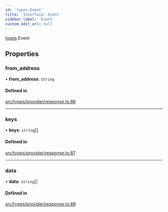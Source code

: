 ```yaml
---
id: 'types.Event'
title: 'Interface: Event'
sidebar_label: 'Event'
custom_edit_url: null
---
```


[types](../namespaces/types.md).Event

## Properties

### from_address

• **from_address**: `string`

#### Defined in

[src/types/provider/response.ts:86](https://github.com/0xs34n/starknet.js/blob/develop/src/types/provider/response.ts#L86)

---

### keys

• **keys**: `string`[]

#### Defined in

[src/types/provider/response.ts:87](https://github.com/0xs34n/starknet.js/blob/develop/src/types/provider/response.ts#L87)

---

### data

• **data**: `string`[]

#### Defined in

[src/types/provider/response.ts:88](https://github.com/0xs34n/starknet.js/blob/develop/src/types/provider/response.ts#L88)

